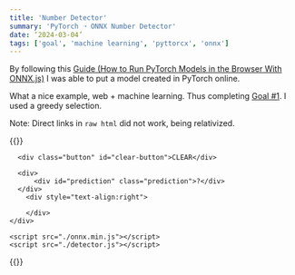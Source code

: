 ```yaml
---
title: 'Number Detector'
summary: 'PyTorch ➝ ONNX Number Detector'
date: ‘2024-03-04’
tags: ['goal', 'machine learning', 'pyttorcx', 'onnx']
---
```

By following this [Guide (How to Run PyTorch Models in the Browser With ONNX.js)](https://www.youtube.com/watch?v=Vs730jsRgO8S) I was able to put a model created in PyTorch online.

What a nice example, web + machine learning. Thus completing [Goal #1](/posts/2024-02-27). I used a greedy selection.

Note: Direct links in `raw html` did not work, being relativized.

{{<rawhtml>}}
<link rel="stylesheet" href="style.css" />

<div id="container">
    <div class="card elevation">
      <canvas
        class="canvas elevation"
        id="canvas"
        width="280"
        height="280"
      ></canvas>

      <div class="button" id="clear-button">CLEAR</div>

      <div>
          <div id="prediction" class="prediction">?</div>
      </div>
        <div style="text-align:right">
        
        </div>
    </div>
</div>

    <script src="./onnx.min.js"></script>
    <script src="./detector.js"></script>
{{</rawhtml>}}
